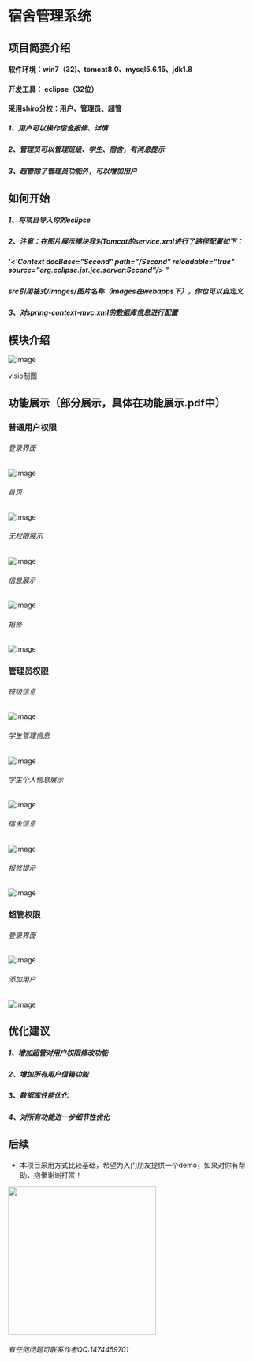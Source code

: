 # 宿舍管理系统

## 项目简要介绍
#### 软件环境：win7（32)、tomcat8.0、mysql5.6.15、jdk1.8
#### 开发工具： eclipse（32位）

#### 采用shiro分权：用户、管理员、超管
#####  1、用户可以操作宿舍报修、详情
#####  2、管理员可以管理班级、学生、宿舍，有消息提示
#####  3、超管除了管理员功能外，可以增加用户

## 如何开始
##### 1、将项目导入你的eclipse
##### 2、注意：在图片展示模块我对Tomcat的service.xml进行了路径配置如下：
#####  '<'Context docBase="Second" path="/Second" reloadable="true" source="org.eclipse.jst.jee.server:Second"/></Host> "
#####  src引用格式/images/图片名称（images在webapps下），你也可以自定义.
##### 3、对spring-context-mvc.xml的数据库信息进行配置

## 模块介绍
 ![image](https://github.com/cntianjue/Second/blob/master/img/%E5%8A%9F%E8%83%BD%E6%A8%A1%E5%9D%97.png)
 
 visio制图

## 功能展示（部分展示，具体在功能展示.pdf中）

### 普通用户权限
 
 ###### 登录界面
  ![image](https://github.com/cntianjue/Second/blob/master/img/%E6%99%AE%E9%80%9A%E7%94%A8%E6%88%B7/QQ%E5%9B%BE%E7%89%8720190508074618.png)
 
 ###### 首页
  ![image](https://github.com/cntianjue/Second/blob/master/img/%E6%99%AE%E9%80%9A%E7%94%A8%E6%88%B7/QQ%E5%9B%BE%E7%89%8720190508074704.png)

 ###### 无权限展示
  ![image](https://github.com/cntianjue/Second/blob/master/img/%E6%99%AE%E9%80%9A%E7%94%A8%E6%88%B7/QQ%E5%9B%BE%E7%89%8720190508074731.png?imageMogr2/auto-orient/strip%7CimageView2/2/w/300)
  
 ###### 信息展示
  ![image](https://github.com/cntianjue/Second/blob/master/img/%E6%99%AE%E9%80%9A%E7%94%A8%E6%88%B7/QQ%E5%9B%BE%E7%89%8720190508074908.png)
 ###### 报修
 ![image](https://github.com/cntianjue/Second/blob/master/img/%E6%99%AE%E9%80%9A%E7%94%A8%E6%88%B7/QQ%E5%9B%BE%E7%89%8720190508075058.png)
 
 ### 管理员权限

###### 班级信息
 
 ![image](https://github.com/cntianjue/Second/blob/master/img/%E7%AE%A1%E7%90%86%E5%91%98/QQ%E5%9B%BE%E7%89%8720190508075340.png)

###### 学生管理信息
 
 ![image](https://github.com/cntianjue/Second/blob/master/img/%E7%AE%A1%E7%90%86%E5%91%98/QQ%E5%9B%BE%E7%89%8720190508075457.png)

###### 学生个人信息展示
 
 ![image](https://github.com/cntianjue/Second/blob/master/img/%E7%AE%A1%E7%90%86%E5%91%98/QQ%E5%9B%BE%E7%89%8720190508075658.png)

###### 宿舍信息
 
 ![image](https://github.com/cntianjue/Second/blob/master/img/%E7%AE%A1%E7%90%86%E5%91%98/QQ%E5%9B%BE%E7%89%8720190508075817.png)

###### 报修提示
 
 ![image](https://github.com/cntianjue/Second/blob/master/img/%E7%AE%A1%E7%90%86%E5%91%98/QQ%E5%9B%BE%E7%89%8720190508081724.png)
 
 ### 超管权限
 
 ###### 登录界面

![image](https://github.com/cntianjue/Second/blob/master/img/%E8%B6%85%E7%AE%A1/QQ%E5%9B%BE%E7%89%8720190508081818.png)

###### 添加用户
 
 ![image](https://github.com/cntianjue/Second/blob/master/img/%E8%B6%85%E7%AE%A1/QQ%E5%9B%BE%E7%89%8720190508081913.png)
 
 ## 优化建议
 
##### 1、增加超管对用户权限修改功能

##### 2、增加所有用户信箱功能

##### 3、数据库性能优化

##### 4、对所有功能进一步细节性优化

## 后续

* 本项目采用方式比较基础，希望为入门朋友提供一个demo，如果对你有帮助，抱拳谢谢打赏！

 <img src="https://github.com/cntianjue/Second/blob/master/src/main/webapp/images/zhifu.png" width="300">


###### 有任何问题可联系作者QQ:1474459701

 
